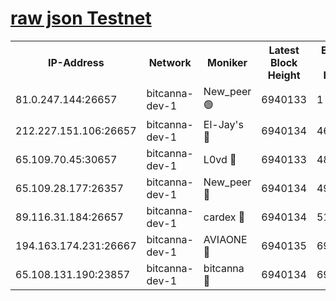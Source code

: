 [raw json Testnet](https://rpc-check.bcat.stavr.tech/bcat/rpc-bcat-result.json)
=


<table><tr><th>IP-Address</th><th>Network</th><th>Moniker</th><th>Latest Block Height</th><th>Earliest Block Height</th><th>Catching Up</th><th>Tx Index</th><th>Voting Power</th><th>Scan Time</th></tr><tr><td>81.0.247.144:26657</td><td>bitcanna-dev-1</td><td>New_peer 🟢</td><td>6940133</td><td>1</td><td>False</td><td>on</td><td>0</td><td>2024-03-18T16:51:10.148574771UTC</td></tr><tr><td>212.227.151.106:26657</td><td>bitcanna-dev-1</td><td>El-Jay's 🔴</td><td>6940134</td><td>4670391</td><td>False</td><td>on</td><td>2218364</td><td>2024-03-18T16:51:16.782881440UTC</td></tr><tr><td>65.109.70.45:30657</td><td>bitcanna-dev-1</td><td>L0vd 🔴</td><td>6940133</td><td>4828155</td><td>False</td><td>on</td><td>308120</td><td>2024-03-18T16:51:10.448655612UTC</td></tr><tr><td>65.109.28.177:26357</td><td>bitcanna-dev-1</td><td>New_peer 🔴</td><td>6940134</td><td>4952911</td><td>False</td><td>on</td><td>2237167</td><td>2024-03-18T16:51:17.350411076UTC</td></tr><tr><td>89.116.31.184:26657</td><td>bitcanna-dev-1</td><td>cardex 🔴</td><td>6940134</td><td>5185001</td><td>False</td><td>on</td><td>1</td><td>2024-03-18T16:51:17.063631235UTC</td></tr><tr><td>194.163.174.231:26667</td><td>bitcanna-dev-1</td><td>AVIAONE 🔴</td><td>6940135</td><td>6928781</td><td>False</td><td>on</td><td>1949865</td><td>2024-03-18T16:51:26.250113464UTC</td></tr><tr><td>65.108.131.190:23857</td><td>bitcanna-dev-1</td><td>bitcanna 🔴</td><td>6940134</td><td>6936134</td><td>False</td><td>off</td><td>378646</td><td>2024-03-18T16:51:17.667832876UTC</td></tr></table>